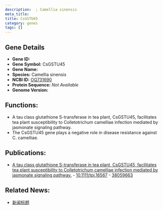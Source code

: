 ```yaml
---
description:  ; Camellia sinensis
meta_title:
title: CsGSTU45
category: genes
tags: []
---
```


## Gene Details
- **Gene ID:**	[](https://www.maizegdb.org/gene_center/gene/)
- **Gene Symbol:** CsGSTU45
- **Gene Name:** 
- **Species:** Camellia sinensis
- **NCBI ID:** [ OQ731690 ]()
- **Protein Sequence:** *Not Available*
- **Genome Version:** []()

## Functions:
   - A tau class glutathione S-transferase in tea plant, CsGSTU45, facilitates tea plant susceptibility to Colletotrichum camelliae infection mediated by jasmonate signaling pathway.
   - The CsGSTU45 gene plays a negative role in disease resistance against C. camelliae.

## Publications:
   - [A tau class glutathione S-transferase in tea plant, CsGSTU45, facilitates tea plant susceptibility to Colletotrichum camelliae infection mediated by jasmonate signaling pathway.]( https://onlinelibrary.wiley.com/doi/10.1111/tpj.16567 ) - [10.1111/tpj.16567]( https://onlinelibrary.wiley.com/doi/10.1111/tpj.16567 ) - [38059663](https://pubmed.ncbi.nlm.nih.gov/38059663/)

## Related News:
   - [新闻标题](https://mp.weixin.qq.com/s?__biz=Mzg3MDEwNDEyMg==&mid=2247560746&idx=6&sn=4d43655eff2d55187643e545f3f8cc4e&chksm=cf9c2431d74a3a40e1fdac6938fa35eb486dc6f8861beeb4e15a20fd241f99292bd7965258ec&scene=27#wechat_redirect)
